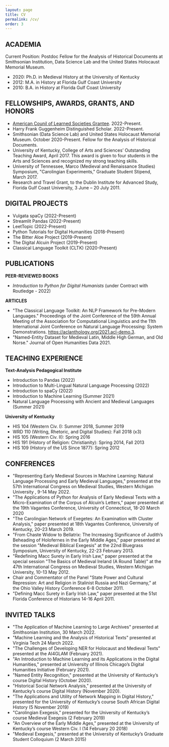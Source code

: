 ```yaml
---
layout: page
title: CV
permalink: /cv/
order: 3
---
```



## ACADEMIA
Current Position: Postdoc Fellow for the Analysis of Historical Documents at Smithsonian Institution, Data Science Lab and the United States Holocaust Memorial Museum.
<br>
- 2020: Ph.D. in Medieval History at the University of Kentucky
- 2012: M.A. in History at Florida Gulf Coast University
- 2010: B.A. in History at Florida Gulf Coast University

## FELLOWSHIPS, AWARDS, GRANTS, AND HONORS
- [American Counil of Learned Societies Grantee](https://www.acls.org/fellow-grantees/william-mattingly/). 2022-Present.
- Harry Frank Guggenheim Distinguished Scholar. 2022-Present.
- Smithsonian (Data Science Lab) and United States Holocaust Memorial Museum. October 2020-Present. Fellow for the Analysis of Historical Documents.
- University of Kentucky, College of Arts and Sciences’ Outstanding Teaching Award, April 2017. This award is given to four students in the Arts and Sciences and recognized my strong teaching skills.
- University of Tennessee, Marco (Medieval and Renaissance Studies) Symposium, "Carolingian Experiments," Graduate Student Stipend, March 2017.
- Research and Travel Grant, to the Dublin Institute for Advanced Study, Florida Gulf Coast University, 3 June – 20 July 2011.


## DIGITAL PROJECTS
- Vulgata spaCy (2022-Present)
- Streamlit Pandas (2022-Present)
- LeetTopic (2022-Present)
- Python Tutorials for Digital Humanities (2018-Present)
- The Bitter Aloe Project (2019-Present)
- The Digital Alcuin Project (2019-Present)
- Classical Language Toolkit (CLTK) (2020-Present)

## PUBLICATIONS
**PEER-REVIEWED BOOKS**
- *Introduction to Python for Digital Humanists* (under Contract with Routledge - 2022)


**ARTICLES**
- "The Classical Language Toolkit: An NLP Framework for Pre-Modern Languages." Proceedings of the Joint Conference of the 59th Annual Meeting of the Association for Computational Linguistics and the 11th International Joint Conference on Natural Language Processing: System Demonstrations. https://aclanthology.org/2021.acl-demo.3.
- "Named-Entity Dataset for Medieval Latin, Middle High German, and Old Norse." Journal of Open Humanities Data 2021.


## TEACHING EXPERIENCE
**Text-Analysis Pedagogical Institute**
- Introduction to Pandas (2022)
- Introduction to Multi-Lingual Natural Language Processing (2022)
- Introduction to spaCy (2022)
- Introduction to Machine Learning (Summer 2021)
- Natural Language Processing with Ancient and Medieval Languages (Summer 2021)

**University of Kentucky**
- HIS 104 (Western Civ. I): Summer 2018, Summer 2019
- WRD 110 (Writing, Rhetoric, and Digital Studies): Fall 2018 (x3)
- HIS 105 (Western Civ. II): Spring 2016
- HIS 191 (History of Religion: Christianity):  Spring 2014, Fall 2013
- HIS 109 (History of the US Since 1877): Spring 2012


## CONFERENCES
- "Representing Early Medieval Sources in Machine Learning: Natural Language Processing and Early Medieval Languages," presented at the 57th International Congress on Medieval Studies, Western Michigan University , 9-14 May 2022.
- "The Applications of Python for Analysis of Early Medieval Texts with a Micro-Examination of the Corpus of Alcuin’s Letters," paper presented at the 19th Vagantes Conference, University of Connecticut, 18-20 March 2020
- "The Carolingian Network of Exegetes: An Examination with Cluster Analysis," paper presented at 18th Vagantes Conference, University of Kentucky, 20–23 March 2019.
- "From Chaste Widow to Bellatrix: The Increasing Significance of Judith’s Beheading of Holofernes in the Early Middle Ages," paper presented at the session "Medieval Biblical Exegesis" at the 22nd Bluegrass Symposium, University of Kentucky, 22-23 February 2013.
- "Redefining Macc Surety in Early Irish Law," paper presented at the special session "The Basics of Medieval Ireland (A Round Table)" at the 47th International Congress on Medieval Studies, Western Michigan University, 10-13 May 2012.
- Chair and Commentator of the Panel "State Power and Cultural Repression: Art and Religion in Stalinist Russia and Nazi Germany," at the Ohio Valley History Conference 6-8 October 2011.
- "Defining Macc Surety in Early Irish Law," paper presented at the 51st Florida Conference of Historians 14-16 April 2011.


## INVITED TALKS
- "The Application of Machine Learning to Large Archives" presented at Smithsonian Institution, 30 March 2022.
- "Machine Learning and the Analysis of Historical Texts" presented at Virginia Tech 24 March 2022.
- "The Challenges of Developing NER for Holocaust and Medieval Texts" presented at the AI4GLAM (February 2021).
- "An Introduction to Machine Learning and its Applications in the Digital Humanities," presented at University of Illinois Chicago’s Digital Humanities Initiative (February 2021).
- "Named Entity Recognition," presented at the University of Kentucky’s course Digital History (October 2020).
- "Historical Social Network Analysis," presented at the University of Kentucky’s course Digital History (November 2020).
- "The Applications and Utility of Network Mapping in Digital History," presented for the University of Kentucky’s course South African Digital History (5 November 2019)
- "Carolingian Exegesis," presented for the University of Kentucky’s course Medieval Exegesis (2 February 2019)
- "An Overview of the Early Middle Ages," presented at the University of Kentucky’s course Western Civ. I (14 February 20 2018)
- "Medieval Exegesis," presented at the University of Kentucky’s Graduate Student Colloquium (2 March 2015)

